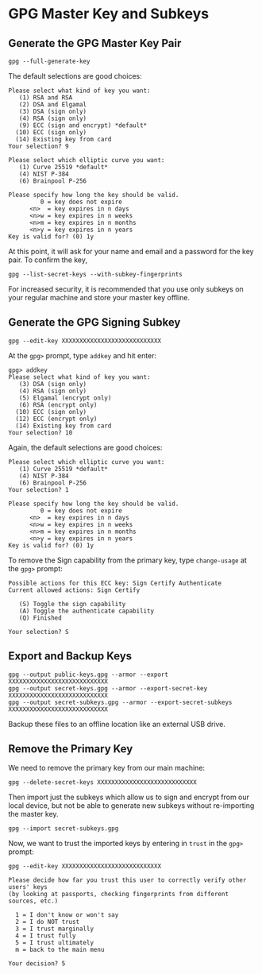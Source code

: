 # GPG Master Key and Subkeys

## Generate the GPG Master Key Pair

```shell
gpg --full-generate-key
```

The default selections are good choices:

```shell
Please select what kind of key you want:
   (1) RSA and RSA
   (2) DSA and Elgamal
   (3) DSA (sign only)
   (4) RSA (sign only)
   (9) ECC (sign and encrypt) *default*
  (10) ECC (sign only)
  (14) Existing key from card
Your selection? 9
```

```shell
Please select which elliptic curve you want:
   (1) Curve 25519 *default*
   (4) NIST P-384
   (6) Brainpool P-256
```

```shell
Please specify how long the key should be valid.
         0 = key does not expire
      <n>  = key expires in n days
      <n>w = key expires in n weeks
      <n>m = key expires in n months
      <n>y = key expires in n years
Key is valid for? (0) 1y
```

At this point, it will ask for your name and email and a password for the key pair. To confirm the key,

```shell
gpg --list-secret-keys --with-subkey-fingerprints
```

For increased security, it is recommended that you use only subkeys on your regular machine and store your master key offline.

## Generate the GPG Signing Subkey

```shell
gpg --edit-key XXXXXXXXXXXXXXXXXXXXXXXXXXXX
```

At the `gpg>` prompt, type `addkey` and hit enter:

```shell
gpg> addkey
Please select what kind of key you want:
   (3) DSA (sign only)
   (4) RSA (sign only)
   (5) Elgamal (encrypt only)
   (6) RSA (encrypt only)
  (10) ECC (sign only)
  (12) ECC (encrypt only)
  (14) Existing key from card
Your selection? 10
```

Again, the default selections are good choices:

```shell
Please select which elliptic curve you want:
   (1) Curve 25519 *default*
   (4) NIST P-384
   (6) Brainpool P-256
Your selection? 1
```

```shell
Please specify how long the key should be valid.
         0 = key does not expire
      <n>  = key expires in n days
      <n>w = key expires in n weeks
      <n>m = key expires in n months
      <n>y = key expires in n years
Key is valid for? (0) 1y
```

To remove the Sign capability from the primary key, type `change-usage` at the `gpg>` prompt:

```shell
Possible actions for this ECC key: Sign Certify Authenticate
Current allowed actions: Sign Certify

   (S) Toggle the sign capability
   (A) Toggle the authenticate capability
   (Q) Finished

Your selection? S
```

## Export and Backup Keys

```shell
gpg --output public-keys.gpg --armor --export XXXXXXXXXXXXXXXXXXXXXXXXXXXX
gpg --output secret-keys.gpg --armor --export-secret-key XXXXXXXXXXXXXXXXXXXXXXXXXXXX
gpg --output secret-subkeys.gpg --armor --export-secret-subkeys XXXXXXXXXXXXXXXXXXXXXXXXXXXX
```

Backup these files to an offline location like an external USB drive.

## Remove the Primary Key

We need to remove the primary key from our main machine:

```shell
gpg --delete-secret-keys XXXXXXXXXXXXXXXXXXXXXXXXXXXX
```

Then import just the subkeys which allow us to sign and encrypt from our local device, but not
be able to generate new subkeys without re-importing the master key.

```shell
gpg --import secret-subkeys.gpg
```

Now, we want to trust the imported keys by entering in `trust` in the `gpg>` prompt:

```shell
gpg --edit-key XXXXXXXXXXXXXXXXXXXXXXXXXXXX
```

```shell
Please decide how far you trust this user to correctly verify other users' keys
(by looking at passports, checking fingerprints from different sources, etc.)

  1 = I don't know or won't say
  2 = I do NOT trust
  3 = I trust marginally
  4 = I trust fully
  5 = I trust ultimately
  m = back to the main menu

Your decision? 5
```
